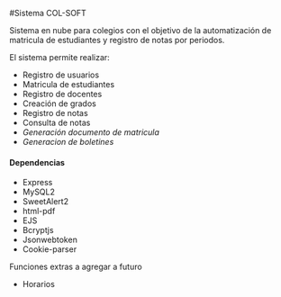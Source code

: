 #Sistema COL-SOFT

Sistema en nube para colegios con el objetivo de la automatización de matricula de estudiantes y  registro de notas por periodos.

El sistema permite realizar:

* Registro de usuarios
* Matricula de estudiantes
* Registro de docentes
* Creación de grados
* Registro de notas
* Consulta de notas
* *Generación documento de matricula*
* *Generacion de boletines*

#### Dependencias

* Express
* MySQL2
* SweetAlert2
* html-pdf
* EJS
* Bcryptjs
* Jsonwebtoken
* Cookie-parser

Funciones extras a agregar a futuro

* Horarios
